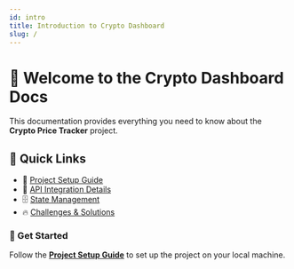 ```yaml
---
id: intro
title: Introduction to Crypto Dashboard
slug: /
---
```


# 🚀 Welcome to the Crypto Dashboard Docs

This documentation provides everything you need to know about the **Crypto Price Tracker** project.

## 📖 Quick Links

- 📌 [Project Setup Guide](./setup)
- 🔌 [API Integration Details](./api)
- 🗄 [State Management](./state)
- 🔥 [Challenges & Solutions](./challenges)

### 🚀 Get Started
Follow the **[Project Setup Guide](./setup)** to set up the project on your local machine.

